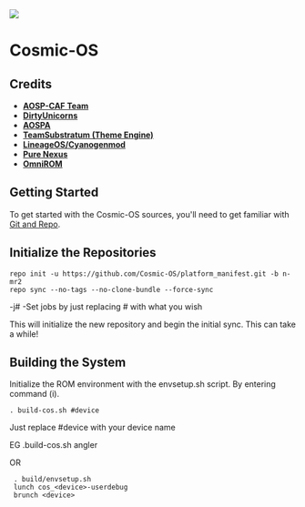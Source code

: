 <img src="https://github.com/Cosmic-OS/platform_manifest/raw/n-mr2/cosmic-os-logo.png"> 

Cosmic-OS
=========

Credits 
-------
 * [**AOSP-CAF Team**](https://github.com/AOSP-CAF)
 * [**DirtyUnicorns**](https://github.com/DirtyUnicorns) 
 * [**AOSPA**](https://github.com/AOSPA)
 * [**TeamSubstratum (Theme Engine)**](https://github.com/Substratum)
 * [**LineageOS/Cyanogenmod**](https://github.com/LineageOS)
 * [**Pure Nexus**](https://github.com/PureNexusProject)
 * [**OmniROM**](https://github.com/omnirom/)

Getting Started 
--------------- 
To get started with the Cosmic-OS sources, you'll need to get 
familiar with [Git and Repo](http://source.android.com/source/version-control.html). 

Initialize the Repositories 
---------------------------

    repo init -u https://github.com/Cosmic-OS/platform_manifest.git -b n-mr2
    repo sync --no-tags --no-clone-bundle --force-sync 

 -j# -Set jobs by just replacing # with what you wish

This will initialize the new repository and begin the initial sync. This can take a while!

Building the System 
-------------------
 Initialize the ROM environment with the envsetup.sh script. By entering command (i).

    . build-cos.sh #device

 Just replace #device with your device name 

 EG 
    .build-cos.sh angler 

 OR

     . build/envsetup.sh
     lunch cos_<device>-userdebug
     brunch <device>
